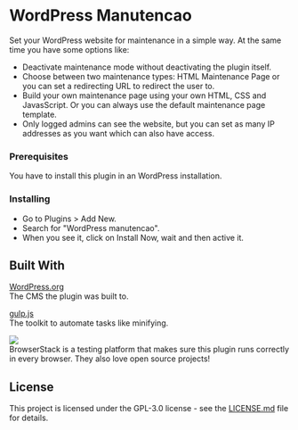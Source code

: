 # WordPress Manutencao

Set your WordPress website for maintenance in a simple way. At the same time you have some options like:
* Deactivate maintenance mode without deactivating the plugin itself.
* Choose between two maintenance types: HTML Maintenance Page or you can set a redirecting URL to redirect the user to.
* Build your own maintenance page using your own HTML, CSS and JavasScript. Or you can always use the default maintenance page template.
* Only logged admins can see the website, but you can set as many IP addresses as you want which can also have access.

### Prerequisites

You have to install this plugin in an WordPress installation.

### Installing

* Go to Plugins > Add New.
* Search for "WordPress manutencao".
* When you see it, click on Install Now, wait and then active it.

## Built With

[WordPress.org](https://wordpress.org/)  
The CMS the plugin was built to.

[gulp.js](https://gulpjs.com/)  
The toolkit to automate tasks like minifying.

![](https://browserstack.wpenginepowered.com/wp-content/themes/browserstack/img/bstack-logo-global.svg)   
BrowserStack is a testing platform that makes sure this plugin runs correctly in every browser. They also love open source projects!

## License

This project is licensed under the GPL-3.0 license - see the [LICENSE.md](LICENSE.md) file for details.